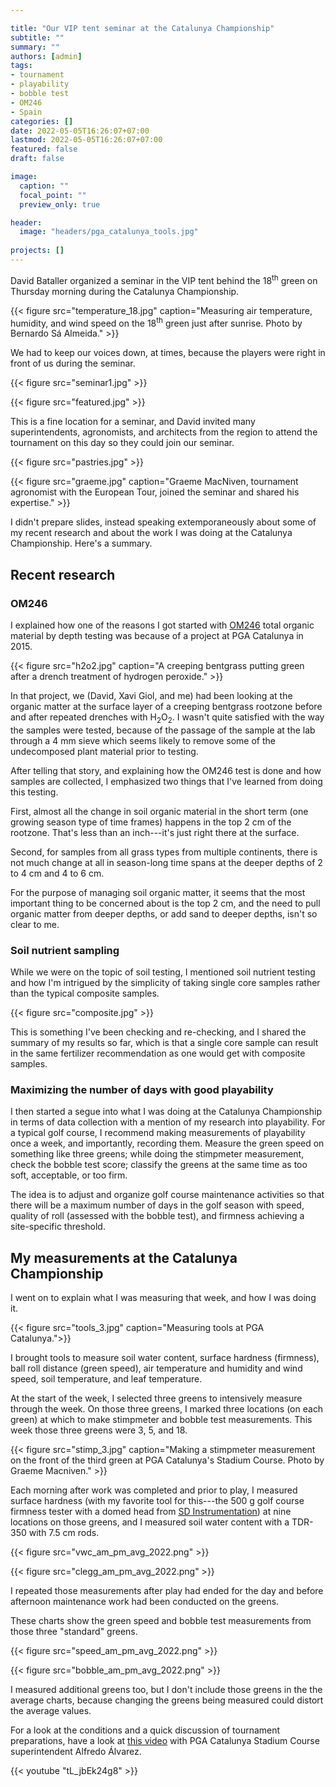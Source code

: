 ```yaml
---

title: "Our VIP tent seminar at the Catalunya Championship"
subtitle: ""
summary: ""
authors: [admin]
tags: 
- tournament
- playability
- bobble test
- OM246
- Spain
categories: []
date: 2022-05-05T16:26:07+07:00
lastmod: 2022-05-05T16:26:07+07:00
featured: false
draft: false

image:
  caption: ""
  focal_point: ""
  preview_only: true

header: 
  image: "headers/pga_catalunya_tools.jpg"
  
projects: []
---
```


David Bataller organized a seminar in the VIP tent behind the 18<sup>th</sup> green on Thursday morning during the Catalunya Championship. 

{{< figure src="temperature_18.jpg" caption="Measuring air temperature, humidity, and wind speed on the 18<sup>th</sup> green just after sunrise. Photo by Bernardo Sá Almeida." >}}

We had to keep our voices down, at times, because the players were right in front of us during the seminar.

{{< figure src="seminar1.jpg" >}}

{{< figure src="featured.jpg" >}}

This is a fine location for a seminar, and David invited many superintendents, agronomists, and architects from the region to attend the tournament on this day so they could join our seminar. 

{{< figure src="pastries.jpg" >}}

{{< figure src="graeme.jpg" caption="Graeme MacNiven, tournament agronomist with the European Tour, joined the seminar and shared his expertise." >}}

I didn't prepare slides, instead speaking extemporaneously about some of my recent research and about the work I was doing at the Catalunya Championship. Here's a summary.

## Recent research

### OM246

I explained how one of the reasons I got started with [OM246](https://www.asianturfgrass.com/project/om246/) total organic material by depth testing was because of a project at PGA Catalunya in 2015.

{{< figure src="h2o2.jpg" caption="A creeping bentgrass putting green after a drench treatment of hydrogen peroxide." >}}

In that project, we (David, Xavi Giol, and me) had been looking at the organic matter at the surface layer of a creeping bentgrass rootzone before and after repeated drenches with H<sub>2</sub>O<sub>2</sub>. I wasn't quite satisfied with the way the samples were tested, because of the passage of the sample at the lab through a 4 mm sieve which seems likely to remove some of the undecomposed plant material prior to testing. 

After telling that story, and explaining how the OM246 test is done and how samples are collected, I emphasized two things that I've learned from doing this testing.

First, almost all the change in soil organic material in the short term (one growing season type of time frames) happens in the top 2 cm of the rootzone. That's less than an inch---it's just right there at the surface.

Second, for samples from all grass types from multiple continents, there is not much change at all in season-long time spans at the deeper depths of 2 to 4 cm and 4 to 6 cm. 

For the purpose of managing soil organic matter, it seems that the most important thing to be concerned about is the top 2 cm, and the need to pull organic matter from deeper depths, or add sand to deeper depths, isn't so clear to me.

### Soil nutrient sampling

While we were on the topic of soil testing, I mentioned soil nutrient testing and how I'm intrigued by the simplicity of taking single core samples rather than the typical composite samples.

{{< figure src="composite.jpg" >}}

This is something I've been checking and re-checking, and I shared the summary of my results so far, which is that a single core sample can result in the same fertilizer recommendation as one would get with composite samples.

### Maximizing the number of days with good playability

I then started a segue into what I was doing at the Catalunya Championship in terms of data collection with a mention of my research into playability. For a typical golf course, I recommend making measurements of playability once a week, and importantly, recording them. Measure the green speed on something like three greens; while doing the stimpmeter measurement, check the bobble test score; classify the greens at the same time as too soft, acceptable, or too firm. 

The idea is to adjust and organize golf course maintenance activities so that there will be a maximum number of days in the golf season with speed, quality of roll (assessed with the bobble test), and firmness achieving a site-specific threshold.

## My measurements at the Catalunya Championship

I went on to explain what I was measuring that week, and how I was doing it.

{{< figure src="tools_3.jpg" caption="Measuring tools at PGA Catalunya.">}}

I brought tools to measure soil water content, surface hardness (firmness), ball roll distance (green speed), air temperature and humidity and wind speed, soil temperature, and leaf temperature. 

At the start of the week, I selected three greens to intensively measure through the week. On those three greens, I marked three locations (on each green) at which to make stimpmeter and bobble test measurements. This week those three greens were 3, 5, and 18.

{{< figure src="stimp_3.jpg" caption="Making a stimpmeter measurement on the front of the third green at PGA Catalunya's Stadium Course. Photo by Graeme Macniven." >}}

Each morning after work was completed and prior to play, I measured surface hardness (with my favorite tool for this---the 500 g golf course firmness tester with a domed head from [SD Instrumentation](https://sdinst.com/content/golf-course-firmness-tester-type-cist883-data-logging-bluetooth)) at nine locations on those greens, and I measured soil water content with a TDR-350 with 7.5 cm rods.

{{< figure src="vwc_am_pm_avg_2022.png" >}}

{{< figure src="clegg_am_pm_avg_2022.png" >}}

I repeated those measurements after play had ended for the day and before afternoon maintenance work had been conducted on the greens.

These charts show the green speed and bobble test measurements from those three "standard" greens.

{{< figure src="speed_am_pm_avg_2022.png" >}}

{{< figure src="bobble_am_pm_avg_2022.png" >}}

I measured additional greens too, but I don't include those greens in the the average charts, because changing the greens being measured could distort the average values. 

For a look at the conditions and a quick discussion of tournament preparations, have a look at [this video](https://youtu.be/tL_jbEk24g8) with PGA Catalunya Stadium Course superintendent Alfredo Álvarez.

{{< youtube "tL_jbEk24g8" >}}


